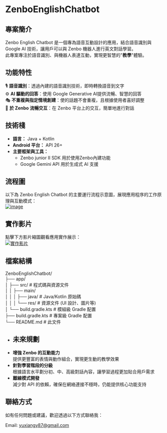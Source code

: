 # ZenboEnglishChatbot
## 專案簡介
Zenbo English Chatbot 是一個專為語音互動設計的應用，結合語音識別與 Google AI 技術，讓用戶可以與 Zenbo 機器人進行英文對話學習。  
此專案專注於語音識別、與機器人表達互動，實現更智慧的"**教學**"體驗。
<br>
## 功能特性
🎙️ **語音識別**：透過內建的語音識別技術，即時轉換語音到文字  
⚙️ **AI 驅動的回答**：使用 Google Generative AI提供流暢、智慧的回答  
🎭 **不重複與指定情境創建**：使的話題不會重複，且根據使用者喜好調整  
🤖 **於 Zenbo 流暢交互**：在 Zenbo 平台上的交互，簡單地進行對話  


## 技術棧
- **語言：** Java + Kotlin
- **Android 平台：** API 26+
- **主要框架與工具：**
  - Zenbo junior II SDK 用於使用Zenbo內建功能
  - Google Gemini API 用於生成式 AI 支援

## 流程圖  
以下為 Zenbo English Chatbot 的主要運行流程示意圖，展現應用程序的工作原理與互動模式：  
[![image](https://github.com/user-attachments/assets/fd5a3c7e-7960-4569-b661-ee7afac85fec)](https://www.canva.com/design/DAGYJFNg-cU/GiFq3R9p1XqNnL4plaW7gw/view?utm_content=DAGYJFNg-cU&utm_campaign=designshare&utm_medium=link2&utm_source=uniquelinks&utlId=h46c44d481f)

## 實作影片  
點擊下方影片縮圖觀看應用實作展示：  
[![實作影片](https://encrypted-tbn0.gstatic.com/images?q=tbn:ANd9GcRHNhMtpD0N9umcfH2Mj8BqGavHrHhVQHIExg&s)](https://youtu.be/PJ-nb89-_IU)


## 檔案結構
  ZenboEnglishChatbot/  
├── app/  
│   ├── src/              # 程式碼與資源文件  
│   │   ├── main/  
│   │   │   ├── java/     # Java/Kotlin 原始碼  
│   │   │   └── res/      # 資源文件 (UI 設計、圖片等)  
│   └── build.gradle.kts  # 模組級 Gradle 配置  
├── build.gradle.kts       # 專案級 Gradle 配置  
└── README.md             # 此文件  



- ## 未來規劃
- **增強 Zenbo 的互動能力**  
  提供更豐富的表情與動作組合，實現更生動的教學效果  
- **針對學習階段的分級**  
  根據語言水平劃分初、中、高級對話內容，讓學習過程更加貼合用戶需求  
- **離線模式開發**  
  減少對 API 的依賴，確保在網絡連接不穩時，仍能提供核心功能支持

## 聯絡方式
如有任何問題或建議，歡迎透過以下方式聯絡我：

Email: yuxiangy87@gmail.com
